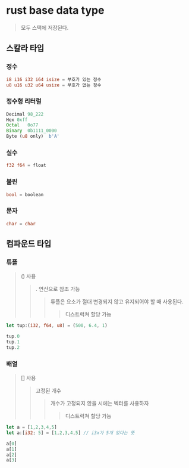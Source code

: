 # rust base data type

> 모두 스택에 저장된다.

## 스칼라 타입

### 정수

```rs
i8 i16 i32 i64 isize = 부호가 있는 정수
u8 u16 u32 u64 usize = 부호가 없는 정수
```

### 정수형 리터럴

```rs
Decimal	98_222
Hex	0xff
Octal	0o77
Binary	0b1111_0000
Byte (u8 only)	b'A'
```

### 실수

```rs
f32 f64 = float
```

### 불린

```rs
bool = boolean
```

### 문자

```rs
char = char
```

## 컴파운드 타입

### 튜플

> () 사용
>
> > . 연산으로 참조 가능
> >
> > > 튜플은 요소가 절대 변경되지 않고 유지되어야 할 때 사용된다.
> > >
> > > > 디스트럭쳐 할당 가능

```rs
let tup:(i32, f64, u8) = (500, 6.4, 1)

tup.0
tup.1
tup.2
```

### 배열

> [] 사용
>
> > 고정된 개수
> >
> > > 개수가 고정되지 않을 시에는 벡터를 사용하자
> > >
> > > > 디스트럭쳐 할당 가능

```rs
let a = [1,2,3,4,5]
let a:[i32; 5] = [1,2,3,4,5] // i3x가 5개 있다는 뜻

a[0]
a[1]
a[2]
a[3]
```
